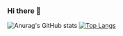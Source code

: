 ### Hi there 👋

![Anurag's GitHub stats](https://github-readme-stats.vercel.app/api?username=MikkiWhiteDove&show_icons=true)
[![Top Langs](https://github-readme-stats.vercel.app/api/top-langs/?username=MikkiWHiteDove&langs_count=10)](https://github.com/anuraghazra/github-readme-stats)
<!--
**MikkiWhiteDove/MikkiWhiteDove** is a ✨ _special_ ✨ repository because its `README.md` (this file) appears on your GitHub profile.

Here are some ideas to get you started:

- 🔭 I’m currently working on ...
- 🌱 I’m currently learning ...
- 👯 I’m looking to collaborate on ...
- 🤔 I’m looking for help with ...
- 💬 Ask me about ...
- 📫 How to reach me: ...
- 😄 Pronouns: ...
- ⚡ Fun fact: ...
-->

